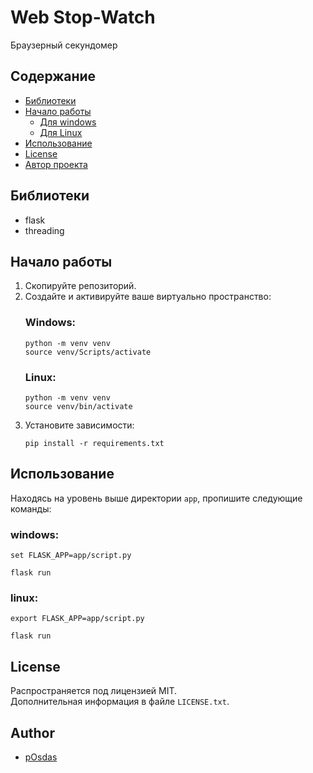 # Web Stop-Watch

Браузерный секундомер 

## Содержание
- [Библиотеки](#библиотеки)
- [Начало работы](#начало-работы)
  - [Для windows](#Windows)
  - [Для Linux](#Linux)
- [Использование](#использование) 
- [License](#license)
- [Автор проекта](#author)

## Библиотеки

* flask
* threading

## Начало работы

1. Скопируйте репозиторий.
2. Создайте и активируйте ваше виртуально пространство:
    ### Windows:
    ```commandline
    python -m venv venv
    source venv/Scripts/activate
    ```
    ### Linux:
    ```commandline
    python -m venv venv
    source venv/bin/activate
    ``` 
3. Установите зависимости:
    ```commandline
    pip install -r requirements.txt
    ```

## Использование
Находясь на уровень выше директории `app`, пропишите следующие команды:
### windows:
```
set FLASK_APP=app/script.py
```
```
flask run
```
### linux:
```
export FLASK_APP=app/script.py
```
```
flask run
```

## License
Распространяется под лицензией MIT.\
Дополнительная информация в файле `LICENSE.txt`.

## Author
* [pOsdas](https://github.com/pOsdas)